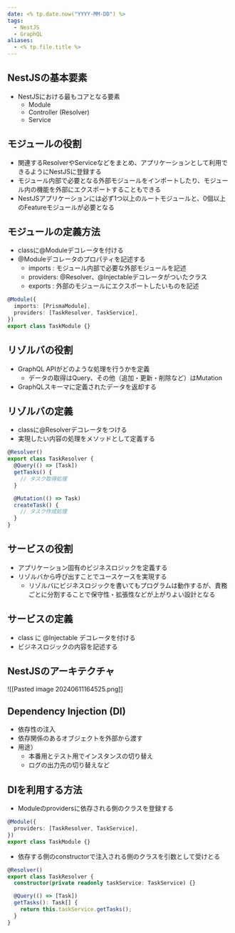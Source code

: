 ```yaml
---
date: <% tp.date.now("YYYY-MM-DD") %>
tags:
  - NestJS
  - GraphQL
aliases:
  - <% tp.file.title %>
---
```

## NestJSの基本要素

- NestJSにおける最もコアとなる要素 
	- Module
	- Controller (Resolver)
	- Service

## モジュールの役割

- 関連するResolverやServiceなどをまとめ、アプリケーションとして利用できるようにNestJSに登録する
- モジュール内部で必要となる外部モジュールをインポートしたり、モジュール内の機能を外部にエクスポートすることもできる
- NestJSアプリケーションには必ず1つ以上のルートモジュールと、0個以上のFeatureモジュールが必要となる

## モジュールの定義方法

- classに@Moduleデコレータを付ける
- @Moduleデコレータのプロパティを記述する
	- imports : モジュール内部で必要な外部モジュールを記述 
	- providers: @Resolver、@Injectableデコレータがついたクラス 
	- exports : 外部のモジュールにエクスポートしたいものを記述

```ts
@Module({
  imports: [PrismaModule],
  providers: [TaskResolver, TaskService],
})
export class TaskModule {}
```

## リゾルバの役割 

- GraphQL APIがどのような処理を行うかを定義 
	- データの取得はQuery、その他（追加・更新・削除など）はMutation
- GraphQLスキーマに定義されたデータを返却する

## リゾルバの定義 

- classに@Resolverデコレータをつける
- 実現したい内容の処理をメソッドとして定義する

```ts
@Resolver()
export class TaskResolver {
  @Query(() => [Task])
  getTasks() {
    // タスク取得処理
  }

  @Mutation(() => Task)
  createTask() {
    // タスク作成処理
  }
}
```

## サービスの役割 

- アプリケーション固有のビジネスロジックを定義する
- リゾルバから呼び出すことでユースケースを実現する
	- リゾルバにビジネスロジックを書いてもプログラムは動作するが、責務ごとに分割することで保守性・拡張性などが上がりよい設計となる

## サービスの定義 

- class に @Injectable デコレータを付ける 
- ビジネスロジックの内容を記述する

## NestJSのアーキテクチャ

![[Pasted image 20240611164525.png]]

## Dependency Injection (DI)

- 依存性の注入
- 依存関係のあるオブジェクトを外部から渡す
- 用途）
	- 本番用とテスト用でインスタンスの切り替え
	- ログの出力先の切り替えなど

## DIを利用する方法 

- Moduleのprovidersに依存される側のクラスを登録する

```ts
@Module({
  providers: [TaskResolver, TaskService],
})
export class TaskModule {}
```

- 依存する側のconstructorで注入される側のクラスを引数として受けとる

```ts
@Resolver()
export class TaskResolver {
  constructor(private readonly taskService: TaskService) {}

  @Query(() => [Task])
  getTasks(): Task[] {
    return this.taskService.getTasks();
  }
}
```